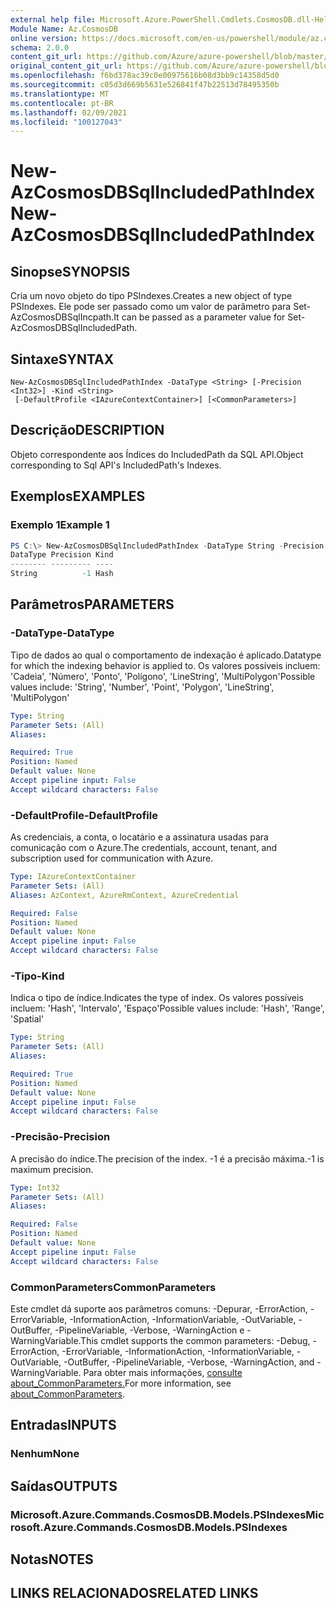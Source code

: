 ```yaml
---
external help file: Microsoft.Azure.PowerShell.Cmdlets.CosmosDB.dll-Help.xml
Module Name: Az.CosmosDB
online version: https://docs.microsoft.com/en-us/powershell/module/az.cosmosdb/new-azcosmosdbsqlincludedpathindex
schema: 2.0.0
content_git_url: https://github.com/Azure/azure-powershell/blob/master/src/CosmosDB/CosmosDB/help/New-AzCosmosDBSqlIncludedPathIndex.md
original_content_git_url: https://github.com/Azure/azure-powershell/blob/master/src/CosmosDB/CosmosDB/help/New-AzCosmosDBSqlIncludedPathIndex.md
ms.openlocfilehash: f6bd378ac39c0e00975616b08d3bb9c14358d5d0
ms.sourcegitcommit: c05d3d669b5631e526841f47b22513d78495350b
ms.translationtype: MT
ms.contentlocale: pt-BR
ms.lasthandoff: 02/09/2021
ms.locfileid: "100127043"
---
```

# <span data-ttu-id="9ea5f-101">New-AzCosmosDBSqlIncludedPathIndex</span><span class="sxs-lookup"><span data-stu-id="9ea5f-101">New-AzCosmosDBSqlIncludedPathIndex</span></span>

## <span data-ttu-id="9ea5f-102">Sinopse</span><span class="sxs-lookup"><span data-stu-id="9ea5f-102">SYNOPSIS</span></span>
<span data-ttu-id="9ea5f-103">Cria um novo objeto do tipo PSIndexes.</span><span class="sxs-lookup"><span data-stu-id="9ea5f-103">Creates a new object of type PSIndexes.</span></span> <span data-ttu-id="9ea5f-104">Ele pode ser passado como um valor de parâmetro para Set-AzCosmosDBSqlIncpath.</span><span class="sxs-lookup"><span data-stu-id="9ea5f-104">It can be passed as a parameter value for Set-AzCosmosDBSqlIncludedPath.</span></span>

## <span data-ttu-id="9ea5f-105">Sintaxe</span><span class="sxs-lookup"><span data-stu-id="9ea5f-105">SYNTAX</span></span>

```
New-AzCosmosDBSqlIncludedPathIndex -DataType <String> [-Precision <Int32>] -Kind <String>
 [-DefaultProfile <IAzureContextContainer>] [<CommonParameters>]
```

## <span data-ttu-id="9ea5f-106">Descrição</span><span class="sxs-lookup"><span data-stu-id="9ea5f-106">DESCRIPTION</span></span>
<span data-ttu-id="9ea5f-107">Objeto correspondente aos Índices do IncludedPath da SQL API.</span><span class="sxs-lookup"><span data-stu-id="9ea5f-107">Object corresponding to Sql API's IncludedPath's Indexes.</span></span>

## <span data-ttu-id="9ea5f-108">Exemplos</span><span class="sxs-lookup"><span data-stu-id="9ea5f-108">EXAMPLES</span></span>

### <span data-ttu-id="9ea5f-109">Exemplo 1</span><span class="sxs-lookup"><span data-stu-id="9ea5f-109">Example 1</span></span>
```powershell
PS C:\> New-AzCosmosDBSqlIncludedPathIndex -DataType String -Precision -1 -Kind Hash
DataType Precision Kind
-------- --------- ----
String          -1 Hash
```

## <span data-ttu-id="9ea5f-110">Parâmetros</span><span class="sxs-lookup"><span data-stu-id="9ea5f-110">PARAMETERS</span></span>

### <span data-ttu-id="9ea5f-111">-DataType</span><span class="sxs-lookup"><span data-stu-id="9ea5f-111">-DataType</span></span>
<span data-ttu-id="9ea5f-112">Tipo de dados ao qual o comportamento de indexação é aplicado.</span><span class="sxs-lookup"><span data-stu-id="9ea5f-112">Datatype for which the indexing behavior is applied to.</span></span>
<span data-ttu-id="9ea5f-113">Os valores possíveis incluem: 'Cadeia', 'Número', 'Ponto', 'Polígono', 'LineString', 'MultiPolygon'</span><span class="sxs-lookup"><span data-stu-id="9ea5f-113">Possible values include: 'String', 'Number', 'Point', 'Polygon', 'LineString', 'MultiPolygon'</span></span>

```yaml
Type: String
Parameter Sets: (All)
Aliases:

Required: True
Position: Named
Default value: None
Accept pipeline input: False
Accept wildcard characters: False
```

### <span data-ttu-id="9ea5f-114">-DefaultProfile</span><span class="sxs-lookup"><span data-stu-id="9ea5f-114">-DefaultProfile</span></span>
<span data-ttu-id="9ea5f-115">As credenciais, a conta, o locatário e a assinatura usadas para comunicação com o Azure.</span><span class="sxs-lookup"><span data-stu-id="9ea5f-115">The credentials, account, tenant, and subscription used for communication with Azure.</span></span>

```yaml
Type: IAzureContextContainer
Parameter Sets: (All)
Aliases: AzContext, AzureRmContext, AzureCredential

Required: False
Position: Named
Default value: None
Accept pipeline input: False
Accept wildcard characters: False
```

### <span data-ttu-id="9ea5f-116">-Tipo</span><span class="sxs-lookup"><span data-stu-id="9ea5f-116">-Kind</span></span>
<span data-ttu-id="9ea5f-117">Indica o tipo de índice.</span><span class="sxs-lookup"><span data-stu-id="9ea5f-117">Indicates the type of index.</span></span>
<span data-ttu-id="9ea5f-118">Os valores possíveis incluem: 'Hash', 'Intervalo', 'Espaço'</span><span class="sxs-lookup"><span data-stu-id="9ea5f-118">Possible values include: 'Hash', 'Range', 'Spatial'</span></span>

```yaml
Type: String
Parameter Sets: (All)
Aliases:

Required: True
Position: Named
Default value: None
Accept pipeline input: False
Accept wildcard characters: False
```

### <span data-ttu-id="9ea5f-119">-Precisão</span><span class="sxs-lookup"><span data-stu-id="9ea5f-119">-Precision</span></span>
<span data-ttu-id="9ea5f-120">A precisão do índice.</span><span class="sxs-lookup"><span data-stu-id="9ea5f-120">The precision of the index.</span></span>
<span data-ttu-id="9ea5f-121">-1 é a precisão máxima.</span><span class="sxs-lookup"><span data-stu-id="9ea5f-121">-1 is maximum precision.</span></span>

```yaml
Type: Int32
Parameter Sets: (All)
Aliases:

Required: False
Position: Named
Default value: None
Accept pipeline input: False
Accept wildcard characters: False
```

### <span data-ttu-id="9ea5f-122">CommonParameters</span><span class="sxs-lookup"><span data-stu-id="9ea5f-122">CommonParameters</span></span>
<span data-ttu-id="9ea5f-123">Este cmdlet dá suporte aos parâmetros comuns: -Depurar, -ErrorAction, -ErrorVariable, -InformationAction, -InformationVariable, -OutVariable, -OutBuffer, -PipelineVariable, -Verbose, -WarningAction e -WarningVariable.</span><span class="sxs-lookup"><span data-stu-id="9ea5f-123">This cmdlet supports the common parameters: -Debug, -ErrorAction, -ErrorVariable, -InformationAction, -InformationVariable, -OutVariable, -OutBuffer, -PipelineVariable, -Verbose, -WarningAction, and -WarningVariable.</span></span> <span data-ttu-id="9ea5f-124">Para obter mais informações, [consulte about_CommonParameters.](http://go.microsoft.com/fwlink/?LinkID=113216)</span><span class="sxs-lookup"><span data-stu-id="9ea5f-124">For more information, see [about_CommonParameters](http://go.microsoft.com/fwlink/?LinkID=113216).</span></span>

## <span data-ttu-id="9ea5f-125">Entradas</span><span class="sxs-lookup"><span data-stu-id="9ea5f-125">INPUTS</span></span>

### <span data-ttu-id="9ea5f-126">Nenhum</span><span class="sxs-lookup"><span data-stu-id="9ea5f-126">None</span></span>

## <span data-ttu-id="9ea5f-127">Saídas</span><span class="sxs-lookup"><span data-stu-id="9ea5f-127">OUTPUTS</span></span>

### <span data-ttu-id="9ea5f-128">Microsoft.Azure.Commands.CosmosDB.Models.PSIndexes</span><span class="sxs-lookup"><span data-stu-id="9ea5f-128">Microsoft.Azure.Commands.CosmosDB.Models.PSIndexes</span></span>

## <span data-ttu-id="9ea5f-129">Notas</span><span class="sxs-lookup"><span data-stu-id="9ea5f-129">NOTES</span></span>

## <span data-ttu-id="9ea5f-130">LINKS RELACIONADOS</span><span class="sxs-lookup"><span data-stu-id="9ea5f-130">RELATED LINKS</span></span>
